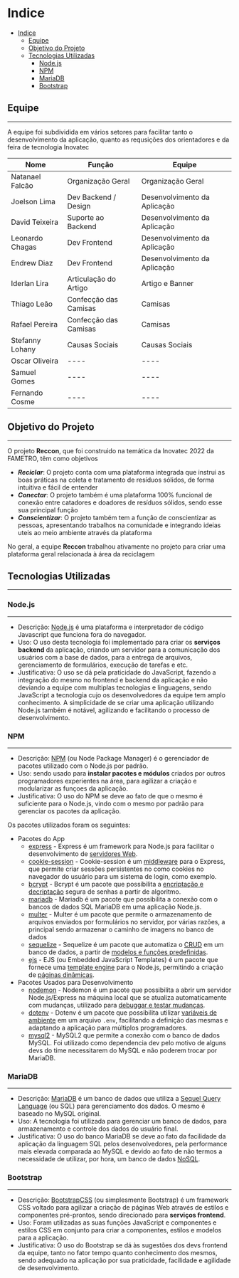 # Indice

- [Indice](#indice)
  - [Equipe](#equipe)
  - [Objetivo do Projeto](#objetivo-do-projeto)
  - [Tecnologias Utilizadas](#tecnologias-utilizadas)
    - [Node.js](#nodejs)
    - [NPM](#npm)
    - [MariaDB](#mariadb)
    - [Bootstrap](#bootstrap)

## Equipe

---

A equipe foi subdividida em vários setores para facilitar tanto o desenvolvimento da aplicação, quanto as requsições dos orientadores e da feira de tecnologia Inovatec

| Nome            | Função                | Equipe                       |
| --------------- | --------------------- | ---------------------------- |
| Natanael Falcão | Organização Geral     | Organização Geral            |
| Joelson Lima    | Dev Backend / Design  | Desenvolvimento da Aplicação |
| David Teixeira  | Suporte ao Backend    | Desenvolvimento da Aplicação |
| Leonardo Chagas | Dev Frontend          | Desenvolvimento da Aplicação |
| Endrew Diaz     | Dev Frontend          | Desenvolvimento da Aplicação |
| Iderlan Lira    | Articulação do Artigo | Artigo e Banner              |
| Thiago Leão     | Confecção das Camisas | Camisas                      |
| Rafael Pereira  | Confecção das Camisas | Camisas                      |
| Stefanny Lohany | Causas Sociais        | Causas Sociais               |
| Oscar Oliveira  | ----                  | ----                         |
| Samuel Gomes    | ----                  | ----                         |
| Fernando Cosme  | ----                  | ----                         |

## Objetivo do Projeto

---

O projeto **Reccon**, que foi construido na temática da Inovatec 2022 da FAMETRO, têm como objetivos

- **_Reciclar_**: O projeto conta com uma plataforma integrada que instrui as boas práticas na coleta e tratamento de resíduos sólidos, de forma intuitiva e fácil de entender
- **_Conectar_**: O projeto também é uma plataforma 100% funcional de conexão entre catadores e doadores de resíduos sólidos, sendo esse sua principal função
- **_Conscientizar_**: O projeto também tem a função de conscientizar as pessoas, apresentando trabalhos na comunidade e integrando ideias uteis ao meio ambiente através da plataforma

No geral, a equipe **Reccon** trabalhou ativamente no projeto para criar uma plataforma geral relacionada à área da reciclagem

## Tecnologias Utilizadas

---

### Node.js

---

- Descrição: [Node.js](https://nodejs.org/pt-br/) é uma plataforma e interpretador de código Javascript que funciona fora do navegador.
- Uso: O uso desta tecnologia foi implementado para criar os **serviços backend** da aplicação, criando um servidor para a comunicação dos usuários com a base de dados, para a entrega de arquivos, gerenciamento de formulários, execução de tarefas e etc.
- Justificativa: O uso se dá pela praticidade do JavaScript, fazendo a integração do mesmo no frontend e backend da aplicação e não deviando a equipe com multiplas tecnologias e linguagens, sendo JavaScript a tecnologia cujo os desenvolvedores da equipe tem amplo conhecimento. A simplicidade de se criar uma aplicação utilizando Node.js também é notável, agilizando e facilitando o processo de desenvolvimento.

### NPM

---

- Descrição: [NPM](https://www.npmjs.com/) (ou Node Package Manager) é o gerenciador de pacotes utilizado com o Node.js por padrão.
- Uso: sendo usado para **instalar pacotes e módulos** criados por outros programadores experientes na área, para agilizar a criação e modularizar as funçoes da aplicação.
- Justificativa: O uso do NPM se deve ao fato de que o mesmo é suficiente para o Node.js, vindo com o mesmo por padrão para gerenciar os pacotes da aplicação.

Os pacotes utilizados foram os seguintes:

- Pacotes do App
  - [express](https://www.npmjs.com/package/express) - Express é um framework para Node.js para facilitar o desenvolvimento de [servidores Web](https://developer.mozilla.org/pt-BR/docs/Learn/Common_questions/What_is_a_web_server).
  - [cookie-session](https://www.npmjs.com/package/cookie-session) - Cookie-session é um [middleware](https://www.redhat.com/pt-br/topics/middleware/what-is-middleware) para o Express, que permite criar sessões persistentes no como cookies no navegador do usuário para um sistema de login, como exemplo.
  - [bcrypt](https://www.npmjs.com/package/bcrypt) - Bcrypt é um pacote que possibilita a [encriptação e decriptação](https://www.voitto.com.br/blog/artigo/o-que-e-hash-e-como-funciona) segura de senhas a partir de algoritmo.
  - [mariadb](https://www.npmjs.com/package/mariadb) - Mariadb é um pacote que possibilita a conexão com o bancos de dados SQL MariaDB em uma aplicação Node.js.
  - [multer](https://www.npmjs.com/package/multer) - Multer é um pacote que permite o armazenamento de arquivos enviados por formulários no servidor, por várias razões, a principal sendo armazenar o caminho de imagens no banco de dados
  - [sequelize](https://www.npmjs.com/package/sequelize) - Sequelize é um pacote que automatiza o [CRUD](https://developer.mozilla.org/pt-BR/docs/Glossary/CRUD) em um banco de dados, a partir de [modelos e funções predefinidas](https://www.lewagon.com/pt-BR/blog/o-que-e-padrao-mvc).
  - [ejs](https://www.npmjs.com/package/ejs) - EJS (ou Embedded JavaScript Templates) é um pacote que fornece uma [template engine](https://www.treinaweb.com.br/blog/o-que-e-template-engine) para o Node.js, permitindo a criação de [páginas dinâmicas](https://www.agenciamacan.com.br/blog/site-dinamico-vs-estatico-qual-a-diferenca-entre-eles).
- Pacotes Usados para Desenvolvimento
  - [nodemon](https://www.npmjs.com/package/nodemon) - Nodemon é um pacote que possibilita a abrir um servidor Node.js/Express na máquina local que se atualiza automaticamente com mudanças, utilizado para [debuggar e testar mudanças](https://www.hostgator.com.br/blog/debug-desenvolvimento-web/).
  - [dotenv](https://www.npmjs.com/package/dotenv) - Dotenv é um pacote que possibilita utilizar [variáveis de ambiente](https://pt.wikipedia.org/wiki/Vari%C3%A1vel_de_ambiente) em um arquivo `.env`, facilitando a definição das mesmas e adaptando a aplicação para múltiplos programadores.
  - [mysql2](https://www.npmjs.com/package/mysql2) - MySQL2 que permite a conexão com o banco de dados MySQL. Foi utilizado como dependencia dev pelo motivo de alguns devs do time necessitarem do MySQL e não poderem trocar por MariaDB.

### MariaDB

---

- Descrição: [MariaDB](https://mariadb.org/) é um banco de dados que utiliza a [Sequel Query Language](https://www.alura.com.br/artigos/o-que-e-sql) (ou SQL) para gerenciamento dos dados. O mesmo é baseado no MySQL original.
- Uso: A tecnologia foi utilizada para gerenciar um banco de dados, para armazenamento e controle dos dados do usuário final.
- Justificativa: O uso do banco MariaDB se deve ao fato da facilidade da aplicação da linguagem SQL pelos desenvolvedores, pela performance mais elevada comparada ao MySQL e devido ao fato de não termos a necessidade de utilizar, por hora, um banco de dados [NoSQL](https://blog.geekhunter.com.br/banco-de-dados-nosql-um-manual-pratico-e-didatico/).

### Bootstrap

---

- Descrição: [BootstrapCSS](https://getbootstrap.com/) (ou simplesmente Bootstrap) é um framework CSS voltado para agilizar a criação de páginas Web através de estilos e componentes pré-prontos, sendo direcionado para **serviços frontend**.
- Uso: Foram utilizadas as suas funções JavaScript e componentes e estilos CSS em conjunto para criar a componentes, estilos e modelos para a aplicação.
- Justificativa: O uso do Bootstrap se dá às sugestões dos devs frontend da equipe, tanto no fator tempo quanto conhecimento dos mesmos, sendo adequado na aplicação por sua praticidade, facilidade e agilidade de desenvolvimento.

